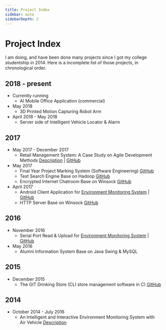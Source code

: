 ```yaml
---
title: Project Index
sidebar: auto
sidebarDepth: 2
---
```

# Project Index
I am doing, and have been done many projects since I got my college studentship in 2014. Here is a incomplete list of those projects, in chronological order.

## 2018 - present

* Currently running
  * AI Mobile Office Application (commercial)
* May 2018
    * 3D Printed Motion Capturing Robot Arm
* April 2018 - May 2018
    * Server side of Intelligent Vehicle Locator & Alarm

## 2017

* May 2017 - December 2017
    * Retail Management System: A Case Study on Agile Development Methods [Description](se-system.html) | [GitHub](https://github.com/billzhonggz/SE-Retail-Management-System)
* May 2017
    * Final Year Project Marking System (Software Engineering) [GitHub](https://github.com/billzhonggz/FYPMarkSystem)
    * Text Search Engine Base on Hadoop [GitHub](https://github.com/billzhonggz/MapReduceSearch)
    * Encrypted Internet Chatroom Base on Winsock [GitHub](https://github.com/billzhonggz/EncryptedChat)
* April 2017
    * Android Client Application for [Environment Monitoring System](env-system.html#improvement-android-mobile-app) | [GitHub](https://github.com/billzhonggz/EnvAircraftClient)
    * HTTP Server Base on Winsock [GitHub](https://github.com/billzhonggz/WebServer)

## 2016

* November 2016
    * Serial Port Read & Upload for [Environment Monitoring System](env-system.html#improvement-data-uploading) | [GitHub](https://github.com/billzhonggz/SerialPortReadWinForm)
* May 2016
    * Alumni Information System Base on Java Swing & MySQL

## 2015

* December 2015
    * The GIT Drinking Store (CLI store management software in C) [GitHub](https://github.com/JiayuYANG/SPGroupProject2.0)

## 2014

* October 2014 - July 2016
    * An Intelligent and Interactive Environment Monitoring System with Air Vehicle [Description](env-system.html)